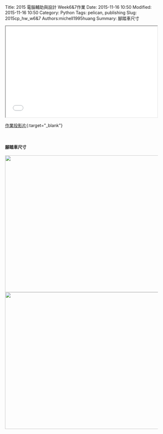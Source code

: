Title: 2015 電腦輔助與設計 Week6&7作業
Date: 2015-11-16 10:50
Modified: 2015-11-16 10:50
Category: Python
Tags: pelican, publishing
Slug: 2015cp_hw_w6&7
Authors:michell1995huang
Summary: 腳踏車尺寸

<iframe src="simplest4.html" width="500" height="300"></iframe>

[作業投影片](simplest4.html){:target="_blank"}

<br>
<h4>腳踏車尺寸</h4>
<img src="https://copy.com/RIJVHVeUKZ79TJbv"width="550"height="450">
<br>
<img src="https://copy.com/BavFoOh4Y3tDXMWZ"width="550"height="450">
<br>
